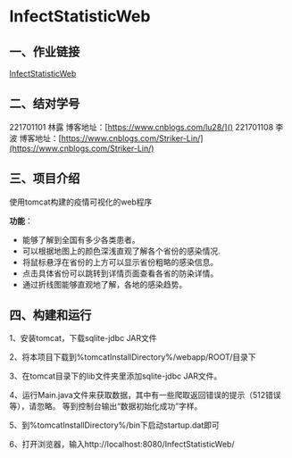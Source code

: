 # InfectStatisticWeb
##  一、作业链接
[InfectStatisticWeb](https://edu.cnblogs.com/campus/fzu/2020SpringW/homework/10456)
## 二、结对学号
221701101 林露 博客地址：[https://www.cnblogs.com/lu28/]()
221701108 李波 博客地址：[https://www.cnblogs.com/Striker-Lin/](https://www.cnblogs.com/Striker-Lin/)

## 三、项目介绍
使用tomcat构建的疫情可视化的web程序

**功能**：
* 能够了解到全国有多少各类患者。
* 可以根据地图上的颜色深浅直观了解各个省份的感染情况.
* 将鼠标悬浮在省份的上方可以显示省份粗略的感染信息。
* 点击具体省份可以跳转到详情页面查看各省的防染详情。
* 通过折线图能够直观地了解，各地的感染趋势。

## 四、构建和运行
1、安装tomcat，下载sqlite-jdbc JAR文件

2、将本项目下载到%tomcatInstallDirectory%/webapp/ROOT/目录下

3、在tomcat目录下的lib文件夹里添加sqlite-jdbc JAR文件。

4、运行Main.java文件来获取数据，其中有一些爬取返回错误的提示（512错误等），请忽略。
等到控制台输出“数据初始化成功”字样。

5、到%tomcatInstallDirectory%/bin下启动startup.dat即可

6、打开浏览器，输入http://localhost:8080/InfectStatisticWeb/


